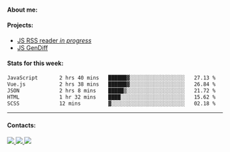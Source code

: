 #### About me:

#### Projects:
- [JS RSS reader *in progress*](https://github.com/GKoil/frontend-project-lvl3)
- [JS GenDiff](https://github.com/GKoil/GenDiff)

#### Stats for this week:
<!--START_SECTION:waka-->

```txt
JavaScript       2 hrs 40 mins   ██████▓░░░░░░░░░░░░░░░░░░   27.13 %
Vue.js           2 hrs 38 mins   ██████▓░░░░░░░░░░░░░░░░░░   26.84 %
JSON             2 hrs 8 mins    █████▒░░░░░░░░░░░░░░░░░░░   21.72 %
HTML             1 hr 32 mins    ████░░░░░░░░░░░░░░░░░░░░░   15.62 %
SCSS             12 mins         ▓░░░░░░░░░░░░░░░░░░░░░░░░   02.18 %
```

<!--END_SECTION:waka-->
---
#### Contacts:

<a target='_blank' title='LinkedIn' href="https://www.linkedin.com/in/gkoil/">
  <img src="https://img.shields.io/badge/LinkedIn-0077B5?style=for-the-badge&logo=linkedin&logoColor=white" />
</a>
<a target='_blank' title='Telegram' href="https://t.me/gkoil">
  <img src="https://img.shields.io/badge/Telegram-2CA5E0?style=for-the-badge&logo=telegram&logoColor=white" />
</a>
<a target='_blank' title='Gmail' href="mailto: gk.grigorev@gmail.com">
  <img src="https://img.shields.io/badge/Gmail-D14836?style=for-the-badge&logo=gmail&logoColor=white" />
</a>

